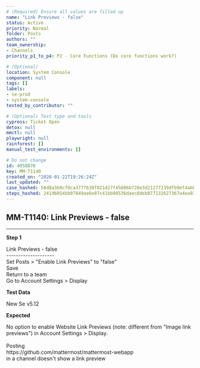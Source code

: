 ```yaml
---
# (Required) Ensure all values are filled up
name: "Link Previews - false"
status: Active
priority: Normal
folder: Posts
authors: ""
team_ownership:
- Channels
priority_p1_to_p4: P2 - Core Functions (Do core functions work?)

# (Optional)
location: System Console
component: null
tags: []
labels:
- se-prod
- system-console
tested_by_contributor: ""

# (Optional) Test type and tools
cypress: Ticket Open
detox: null
mmctl: null
playwright: null
rainforest: []
manual_test_environments: []

# Do not change
id: 4058870
key: MM-T1140
created_on: "2020-01-22T19:26:24Z"
last_updated: ""
case_hashed: 58d8a3b0cf0ca3777630f021d27f45886b728e3d21277239dfb9ef4abbdec655396f48980947d23497cca8780f8e197e
steps_hashed: 241d6054bb07849ae6e07c41bb98536daec8deb077132627367a4ea933f6f65051ca75308179382d48d4248edc3e06de
---
```


<!-- (Auto-generated) Based on frontmatter's "key" and "name" -->

## MM-T1140: Link Previews - false

---

**Step 1**

Link Previews - false\
\--------------------\
Set Posts > "Enable Link Previews" to "false"\
Save\
Return to a team\
Go to Account Settings > Display

**Test Data**

New Se v5.12

**Expected**

No option to enable Website Link Previews (note: different from "Image link previews") in Account Settings > Display.\
\
Posting\
https\://github.com/mattermost/mattermost-webapp\
in a channel doesn't show a link preview
